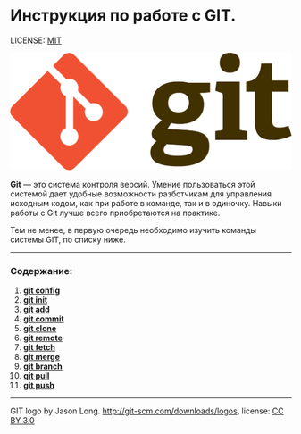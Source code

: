 # Инструкция по работе с GIT.

LICENSE: [MIT](license.md)

![git-logo](./img/1920px-Git-logo.svg.png)

**Git** — это система контроля версий. Умение пользоваться этой системой дает удобные возможности разботчикам для управления исходным кодом, как при работе в команде, так и в одиночку. Навыки работы с Git лучше всего приобретаются на практике. 

Тем не менее, в первую очередь необходимо изучить команды системы GIT, по списку ниже.

---

### Содержание:

1. [**git config**](./readmeone.md) 
2. [**git init**](./readmetwo.md) 
3. [**git add**](./readmethree.md)
4. [**git commit**](readmefour.md)
5. [**git clone**](./readmefive.md)
6. [**git remote**](./readmesix.md)
7. [**git fetch**](./readmeseven.md)
8. [**git merge**](./readmeeight.md)
9. [**git branch**](./readmenine.md)
10. [**git pull**](./readmeten.md)
11. [**git push**](./readmeeleven.md)

---

GIT logo by Jason Long. http://git-scm.com/downloads/logos, license: [CC BY 3.0](https://creativecommons.org/licenses/by/3.0/) 